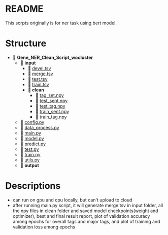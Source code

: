 # README

This scrpts originally is for ner task using bert model. 

# Structure
- 📂 __Gene\_NER\_Clean\_Script\_wocluster__
   - 📂 __input__
     - 📄 [devel.tsv](input/devel.tsv)
     - 📄 [merge.tsv](input/merge.tsv)
     - 📄 [test.tsv](input/test.tsv)
     - 📄 [train.tsv](input/train.tsv)
     - 📂 __clean__
       - 📄 [tag\_set.npy](input/clean/tag_set.npy)
       - 📄 [test\_sent.npy](input/clean/test_sent.npy)
       - 📄 [test\_tag.npy](input/clean/test_tag.npy)
       - 📄 [train\_sent.npy](input/clean/train_sent.npy)
       - 📄 [train\_tag.npy](input/clean/train_tag.npy)
   - 📄 [config.py](config.py)
   - 📄 [data\_process.py](data_process.py)
   - 📄 [main.py](main.py)
   - 📄 [model.py](model.py)
   - 📄 [predict.py](predict.py)
   - 📄 [test.py](test.py)
   - 📄 [train.py](train.py)
   - 📄 [utils.py](utils.py)
   - 📂 __output__

# Descriptions
- can run on gpu and cpu locally, but can't upload to cloud 
- after running main.py script, it will generate merge.tsv in input folder, all the npy files in clean folder and saved model checkpoints(weight and optimizer), best and final result report, plot of validation accuracy among epochs for overall tags and major tags, and plot of training and validation loss among epochs
